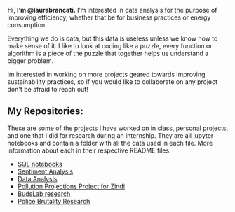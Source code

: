 **Hi, I’m @laurabrancati.**
I’m interested in data analysis for the purpose of improving efficiency, whether that be for business practices or energy consumption. 

Everything we do is data, but this data is useless unless we know how to make sense of it. I like to look at coding like a puzzle, 
every function or algorithm is a piece of the puzzle that together helps us understand a bigger problem.   

Im interested in working on more projects geared towards improving sustainability practices, so if you would like to collaborate on any project don't be afraid to reach out!

## My Repositories:
These are some of the projects I have worked on in class, personal projects, and one that I did for research during an internship. They are all jupyter notebooks and contain a folder with all the data used in each file. More information about each in their respective README files. 
* [SQL notebooks](https://github.com/laurabrancati/SQLnotebooks)
* [Sentiment Analysis](https://github.com/laurabrancati/SentimentAnalysis_FOX_MSNBC)
* [Data Analysis](https://github.com/laurabrancati/DataAnalysis)
* [Pollution Projections Project for Zindi](https://github.com/laurabrancati/IX_project_pollution)
* [BudsLab research](https://github.com/laurabrancati/IX_project_Budslab)
* [Police Brutality Research](https://laurabrancati.github.io)

